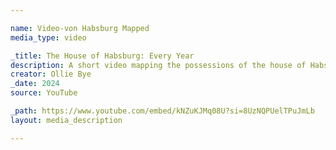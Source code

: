 ```yaml
---

name: Video-von Habsburg Mapped
media_type: video

_title: The House of Habsburg: Every Year
description: A short video mapping the possessions of the house of Habsburg - the main imperial dynasty of Austria - from their inception as a landed family through to the loss of their status in Austria-Hungary in WWI. This video was made with research for Ollie's upcoming HRE video.
creator: Ollie Bye
_date: 2024
source: YouTube

_path: https://www.youtube.com/embed/kNZuKJMq08U?si=8UzNQPUelTPuJmLb
layout: media_description

---
```

